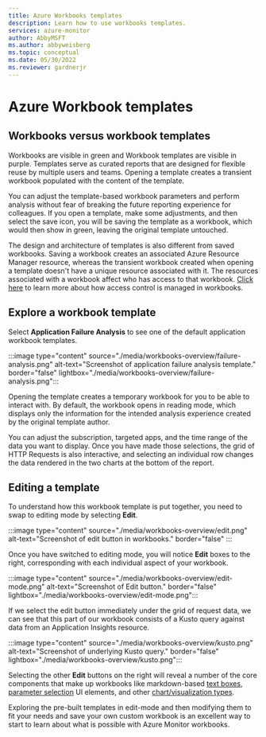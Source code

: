 ```yaml
---
title: Azure Workbooks templates
description: Learn how to use workbooks templates.
services: azure-monitor
author: AbbyMSFT
ms.author: abbyweisberg
ms.topic: conceptual
ms.date: 05/30/2022
ms.reviewer: gardnerjr 
---
```


# Azure Workbook templates

## Workbooks versus workbook templates

Workbooks are visible in green and Workbook templates are visible in purple. Templates serve as curated reports that are designed for flexible reuse by multiple users and teams. Opening a template creates a transient workbook populated with the content of the template.

You can adjust the template-based workbook parameters and perform analysis without fear of breaking the future reporting experience for colleagues. If you open a template, make some adjustments, and then select the save icon, you will be saving the template as a workbook, which would then show in green,  leaving the original template untouched.

The design and architecture of templates is also different from saved workbooks. Saving a workbook creates an associated Azure Resource Manager resource, whereas the transient workbook created when opening a template doesn't have a unique resource associated with it.  The resources associated with a workbook affect who has access to that workbook. [Click here](workbooks-overview.md#access-control) to learn more about how access control is managed in workbooks.

## Explore a workbook template

Select **Application Failure Analysis** to see one of the default application workbook templates.

  :::image type="content" source="./media/workbooks-overview/failure-analysis.png" alt-text="Screenshot of application failure analysis template." border="false" lightbox="./media/workbooks-overview/failure-analysis.png":::

Opening the template creates a temporary workbook for you to be able to interact with. By default, the workbook opens in reading mode, which displays only the information for the intended analysis experience created by the original template author.

You can adjust the subscription, targeted apps, and the time range of the data you want to display. Once you have made those selections, the grid of HTTP Requests is also interactive, and selecting an individual row changes the data rendered in the two charts at the bottom of the report.

## Editing a template

To understand how this workbook template is put together, you need to swap to editing mode by selecting **Edit**.

  :::image type="content" source="./media/workbooks-overview/edit.png" alt-text="Screenshot of edit button in workbooks." border="false" :::

Once you have switched to editing mode, you will notice **Edit** boxes to the right, corresponding with each individual aspect of your workbook.

  :::image type="content" source="./media/workbooks-overview/edit-mode.png" alt-text="Screenshot of Edit button." border="false" lightbox="./media/workbooks-overview/edit-mode.png":::

If we select the edit button immediately under the grid of request data, we can see that this part of our workbook consists of a Kusto query against data from an Application Insights resource.

  :::image type="content" source="./media/workbooks-overview/kusto.png" alt-text="Screenshot of underlying Kusto query." border="false" lightbox="./media/workbooks-overview/kusto.png":::

Selecting the other **Edit** buttons on the right will reveal a number of the core components that make up workbooks like markdown-based [text boxes](../visualize/workbooks-text-visualizations.md), [parameter selection](../visualize/workbooks-parameters.md) UI elements, and other [chart/visualization types](workbooks-visualizations.md).

Exploring the pre-built templates in edit-mode and then modifying them to fit your needs and save your own custom workbook is an excellent way to start to learn about what is possible with Azure Monitor workbooks.
